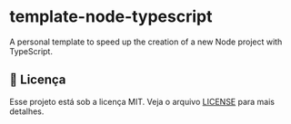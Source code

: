 # template-node-typescript
A personal template to speed up the creation of a new Node project with TypeScript.

## 📝 Licença

Esse projeto está sob a licença MIT. Veja o arquivo [LICENSE](LICENSE.md) para mais detalhes.
